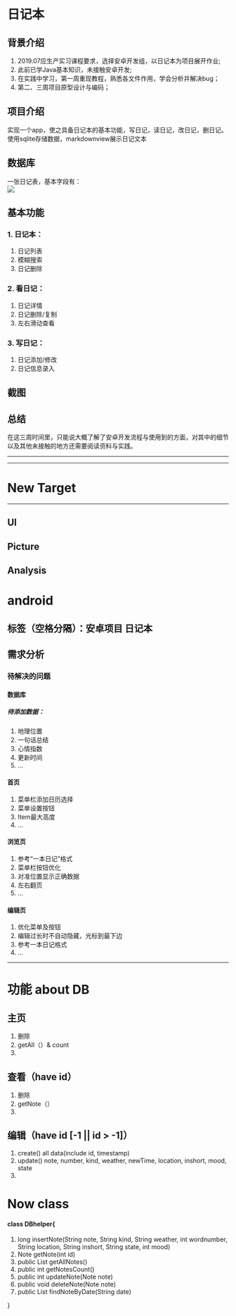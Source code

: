 # 日记本
## 背景介绍
1. 2019.07应生产实习课程要求，选择安卓开发组，以日记本为项目展开作业;
2. 此前已学Java基本知识，未接触安卓开发;
3. 在实践中学习，第一周重现教程，熟悉各文件作用，学会分析并解决bug；
4. 第二、三周项目原型设计与编码；
## 项目介绍
实现一个app，使之具备日记本的基本功能，写日记，读日记，改日记，删日记。
使用sqlite存储数据，markdownview展示日记文本
## 数据库
一张日记表，基本字段有：  
 ![](android/picture/db.png)

## 基本功能
### 1. 日记本：
1. 日记列表
2. 模糊搜索
3. 日记删除
### 2. 看日记：
1. 日记详情
2. 日记删除/复制
3. 左右滑动查看
### 3. 写日记：
1. 日记添加/修改
2. 日记信息录入

## 截图
## 总结
在这三周时间里，只能说大概了解了安卓开发流程与使用到的方面，对其中的细节以及其他未接触的地方还需要阅读资料与实践。


--- 
--- 
# New Target
---
## UI
## Picture
## Analysis




# android
标签（空格分隔）：安卓项目 日记本
---

## 需求分析
### 待解决的问题
#### 数据库
##### 待添加数据：
1. 地理位置
2. 一句话总结
3. 心情指数
4. 更新时间
5. ...

#### 首页
1. 菜单栏添加日历选择
2. 菜单设置按钮
3. Item最大高度
4. ...

#### 浏览页
1. 参考“一本日记”格式
2. 菜单栏按钮优化
3. 对准位置显示正确数据
4. 左右翻页
5. ...

#### 编辑页
1. 优化菜单及按钮
2. 编辑过长时不自动隐藏，光标到最下边
3. 参考一本日记格式
4. ...

---
# 功能 about DB
## 主页
1. 删除
2. getAll（）& count
3. 
## 查看（have id）
1. 删除
2. getNote（）
3.
## 编辑（have id [-1 || id > -1]）
1. create() all data(include id, timestamp)
2. update() note, number, kind, weather, newTime, location, inshort, mood, state
3. 

# Now class
#### class DBhelper{
1. long insertNote(String note, String kind, String weather, int wordnumber,
                           String location, String inshort, String state, int mood) 
2. Note getNote(int id)
3. public List<Note> getAllNotes()
4. public int getNotesCount()
5. public int updateNote(Note note)
6. public void deleteNote(Note note)
7. public List<Note> findNoteByDate(String date)


}
